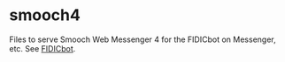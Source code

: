 # smooch4
Files to serve Smooch Web Messenger 4 for the FIDICbot on Messenger, etc. See <a href="http://www.fidic.tips/fidicbot/">FIDICbot</a>.
